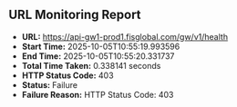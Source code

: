 ## URL Monitoring Report

- **URL:** https://api-gw1-prod1.fisglobal.com/gw/v1/health
- **Start Time:** 2025-10-05T10:55:19.993596
- **End Time:** 2025-10-05T10:55:20.331737
- **Total Time Taken:** 0.338141 seconds
- **HTTP Status Code:** 403
- **Status:** Failure
- **Failure Reason:** HTTP Status Code: 403

